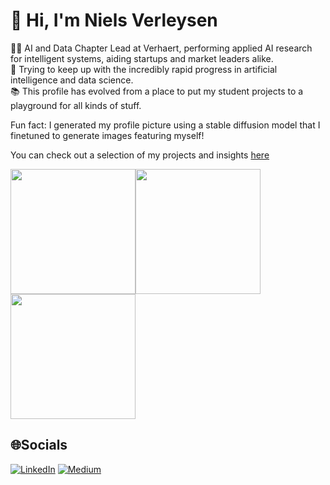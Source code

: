 # 👋 Hi, I'm Niels Verleysen
👷‍♂️ AI and Data Chapter Lead at Verhaert, performing applied AI research for intelligent systems, aiding startups and market leaders alike.\
🌱 Trying to keep up with the incredibly rapid progress in artificial intelligence and data science.\
📚 This profile has evolved from a place to put my student projects to a playground for all kinds of stuff. 

Fun fact: I generated my profile picture using a stable diffusion model that I finetuned to generate images featuring myself!

You can check out a selection of my projects and insights [here](https://verleysenniels.github.io/)

<img src="https://github.com/VerleysenNiels/VerleysenNiels.github.io/blob/master/images/showcase/qlearning-showcase.gif?raw=true" height="200"><img src="https://github.com/VerleysenNiels/VerleysenNiels.github.io/blob/master/images/showcase/five_rectangles_bridge.gif?raw=true" height="200"><img src="https://github.com/VerleysenNiels/VerleysenNiels.github.io/blob/master/images/showcase/yolo-showcase-1.gif?raw=true" height="200">

## 🌐Socials
[![LinkedIn](https://img.shields.io/badge/LinkedIn-%230077B5.svg?logo=linkedin&logoColor=white)](https://linkedin.com/in/niels-verleysen-34bb50175) [![Medium](https://img.shields.io/badge/Medium-12100E?logo=medium&logoColor=white)](https://medium.com/@niels.verleysen) 



